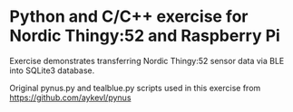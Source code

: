 # Python and C/C++ exercise for Nordic Thingy:52 and Raspberry Pi

Exercise demonstrates transferring Nordic Thingy:52 sensor data via
BLE into SQLite3 database.

Original pynus.py and tealblue.py scripts used in this exercise from https://github.com/aykevl/pynus

